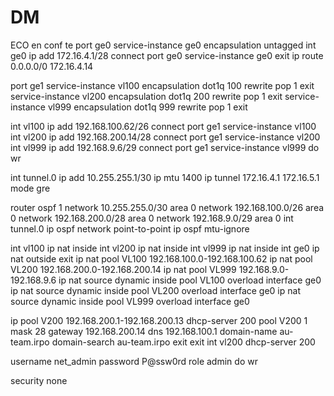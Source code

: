 # DM
ECO
en
conf te
port ge0
service-instance ge0
encapsulation untagged
int ge0
ip add 172.16.4.1/28
connect port ge0 service-instance ge0
exit
ip route 0.0.0.0/0 172.16.4.14

port ge1 
service-instance vl100
encapsulation dot1q 100
rewrite pop 1
exit
service-instance vl200
encapsulation dot1q 200
rewrite pop 1
exit
service-instance vl999
encapsulation dot1q 999
rewrite pop 1
exit

int vl100
ip add 192.168.100.62/26
connect port ge1 service-instance vl100
int vl200
ip add 192.168.200.14/28
connect port ge1 service-instance vl200
int vl999
ip add 192.168.9.6/29
connect port ge1 service-instance vl999
do wr

int tunnel.0
ip add 10.255.255.1/30
ip mtu 1400
ip tunnel 172.16.4.1 172.16.5.1 mode gre

router ospf 1
network 10.255.255.0/30 area 0
network 192.168.100.0/26 area 0
network 192.168.200.0/28 area 0
network 192.168.9.0/29 area 0
int tunnel.0
ip ospf network point-to-point
ip ospf mtu-ignore

int vl100
ip nat inside 
int vl200
ip nat inside 
int vl999
ip nat inside 
int ge0
ip nat outside
exit
ip nat pool VL100 192.168.100.0-192.168.100.62
ip nat pool VL200 192.168.200.0-192.168.200.14
ip nat pool VL999 192.168.9.0-192.168.9.6
ip nat source dynamic inside pool VL100 overload interface ge0
ip nat source dynamic inside pool VL200 overload interface ge0
ip nat source dynamic inside pool VL999 overload interface ge0

ip pool V200 192.168.200.1-192.168.200.13
dhcp-server 200
pool V200 1
mask 28
gateway 192.168.200.14
dns 192.168.100.1
domain-name au-team.irpo
domain-search au-team.irpo
exit
exit
int vl200
dhcp-server 200

username net_admin
password P@ssw0rd
role admin
do wr

security none

